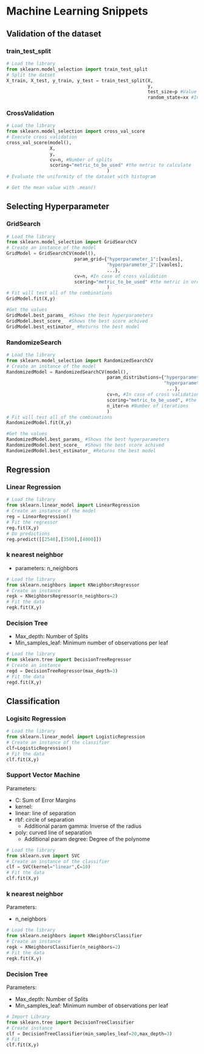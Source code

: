 # Machine Learning Snippets

## Validation of the dataset

### train_test_split
```python
# Load the library
from sklearn.model_selection import train_test_split
# Split the datset
X_train, X_test, y_train, y_test = train_test_split(X,
                                                    y,
                                                    test_size=p #Value between 0-1 as percentage,
                                                    random_state=xx #In case of seed needed)
```

### CrossValidation
```python
# Load the library
from sklearn.model_selection import cross_val_score
# Execute cross validation
cross_val_score(model(),
                X,
                y,
                cv=n, #Number of splits
                scoring="metric_to_be_used" #the metric to calculate
                                     )
# Evaluate the uniformity of the dataset with histogram

# Get the mean value with .mean()
```

## Selecting Hyperparameter 

### GridSearch
```python
# Load the library
from sklearn.model_selection import GridSearchCV
# Create an instance of the model
GridModel = GridSearchCV(model(),
                         param_grid={"hyperparameter_1":[vaules],
                                     "hyperparameter_2":[vaules],
                                     ...},
                         cv=n, #In case of cross validation
                         scoring="metric_to_be_used" #the metric in order to evaluate
                                     )
# Fit will test all of the combinations
GridModel.fit(X,y)

#Get the values
GridModel.best_params_ #Shows the best hyperparameters
GridModel.best_score_  #Shows the best score achived
GridModel.best_estimator_ #Returns the best model
```
### RandomizeSearch
```python
# Load the library
from sklearn.model_selection import RandomizedSearchCV
# Create an instance of the model
RandomizedModel = RandomizedSearchCV(model(),
                                     param_distributions={"hyperparameter_1":[vaules],
                                                          "hyperparameter_2":[vaules],
                                                           ...},
                                     cv=n, #In case of cross validation
                                     scoring="metric_to_be_used", #the metric in order to evaluate
                                     n_iter=n #Number of iterations
                                     )
# Fit will test all of the combinations
RandomizedModel.fit(X,y)

#Get the values
RandomizedModel.best_params_ #Shows the best hyperparameters
RandomizedModel.best_score_  #Shows the best score achived
RandomizedModel.best_estimator_ #Returns the best model
```

## Regression

### Linear Regression
```python
# Load the library
from sklearn.linear_model import LinearRegression
# Create an instance of the model
reg = LinearRegression()
# Fit the regressor
reg.fit(X,y)
# Do predictions
reg.predict([[2540],[3500],[4000]])
```

### k nearest neighbor
* parameters: n_neighbors
```python
# Load the library
from sklearn.neighbors import KNeighborsRegressor
# Create an instance
regk = KNeighborsRegressor(n_neighbors=2)
# Fit the data
regk.fit(X,y)
```
### Decision Tree
* Max_depth: Number of Splits
* Min_samples_leaf: Minimum number of observations per leaf
```python
# Load the library
from sklearn.tree import DecisionTreeRegressor
# Create an instance
regd = DecisionTreeRegressor(max_depth=3)
# Fit the data
regd.fit(X,y)
```

## Classification

### Logisitc Regression
```python
# Load the library
from sklearn.linear_model import LogisticRegression
# Create an instance of the classifier
clf=LogisticRegression()
# Fit the data
clf.fit(X,y)
```
### Support Vector Machine
Parameters:
* C: Sum of Error Margins
* kernel:
 * linear: line of separation
 * rbf: circle of separation
    * Additional param gamma: Inverse of the radius
 * poly: curved line of separation
    * Additional param degree: Degree of the polynome
```python
# Load the library
from sklearn.svm import SVC
# Create an instance of the classifier
clf = SVC(kernel="linear",C=10)
# Fit the data
clf.fit(X,y)
```
### k nearest neighbor
Parameters: 
* n_neighbors
```python
# Load the library
from sklearn.neighbors import KNeighborsClassifier
# Create an instance
regk = KNeighborsClassifier(n_neighbors=2)
# Fit the data
regk.fit(X,y)
```
### Decision Tree
Parameters:
* Max_depth: Number of Splits
* Min_samples_leaf: Minimum number of observations per leaf
```python
# Import Library
from sklearn.tree import DecisionTreeClassifier
# Create instance
clf = DecisionTreeClassifier(min_samples_leaf=20,max_depth=3)
# Fit
clf.fit(X,y)
```
